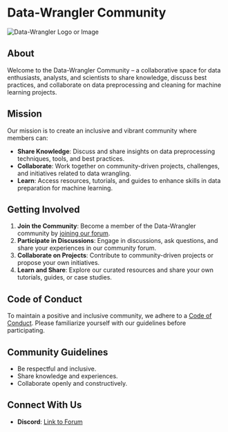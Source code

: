 # Data-Wrangler Community

![Data-Wrangler Logo or Image](https://i.ibb.co/QNDm6bJ/OIG-26.jpg)

## About

Welcome to the Data-Wrangler Community – a collaborative space for data enthusiasts, analysts, and scientists to share knowledge, discuss best practices, and collaborate on data preprocessing and cleaning for machine learning projects.

## Mission

Our mission is to create an inclusive and vibrant community where members can:

- **Share Knowledge**: Discuss and share insights on data preprocessing techniques, tools, and best practices.
- **Collaborate**: Work together on community-driven projects, challenges, and initiatives related to data wrangling.
- **Learn**: Access resources, tutorials, and guides to enhance skills in data preparation for machine learning.

## Getting Involved

1. **Join the Community**: Become a member of the Data-Wrangler community by [joining our forum](link-to-join).
2. **Participate in Discussions**: Engage in discussions, ask questions, and share your experiences in our community forum.
3. **Collaborate on Projects**: Contribute to community-driven projects or propose your own initiatives.
4. **Learn and Share**: Explore our curated resources and share your own tutorials, guides, or case studies.

## Code of Conduct

To maintain a positive and inclusive community, we adhere to a [Code of Conduct](link-to-code-of-conduct). Please familiarize yourself with our guidelines before participating.

## Community Guidelines

- Be respectful and inclusive.
- Share knowledge and experiences.
- Collaborate openly and constructively.

## Connect With Us

- **Discord**: [Link to Forum](link-to-forum)



